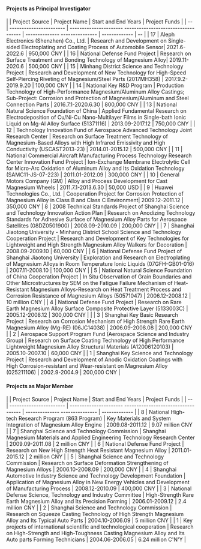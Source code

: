 ####  Projects as Principal Investigator

|    | Project Source | Project Name | Start and End Years | Project Funds |
| -- | ----------------------- | ---------------------- ----------------------------------- | -------------- --------------- | ------------- | -- |
| 17 | Aleph Electronics (Shenzhen) Co., Ltd. | Research and Development on Single-sided Electroplating and Coating Process of Automobile Sensor| 2021.6- 2022.6 | 950,000 CNY | 
| 16 | National Defense Fund Project | Research on Surface Treatment and Bonding Technology of Magnesium Alloy| 2019.11-2020.6 | 500,000 CNY | 
| 15 | Minhang District Science and Technology Project | Research and Development of New Technology for High-Speed Self-Piercing Riveting of Magnesium/Steel Parts (2017MH358) | 2017.9.2-2019.9.20 | 100,000 CNY |
| 14 | National Key R&D Program | Production Technology of High-Performance Magnesium/Aluminum Alloy Castings; Sub-Project: Corrosion and Protection of Magnesium/Aluminum and Steel Connection Parts | 2016.7.1-2020.6.30 | 800,000 CNY |
| 13 | National Natural Science Foundation of China | Applied Fundamental Research on Electrodeposition of Cu/Ni-Cu Nano-Multilayer Films in Single-bath Ionic Liquid on Mg-Al Alloy Surface (51371116) | 2013.09-2017.12 | 750,000 CNY |
| 12 | Technology Innovation Fund of Aerospace Advanced Technology Joint Research Center | Research on Surface Treatment Technology of Magnesium-Based Alloys with High Infrared Emissivity and High Conductivity (USCAST2013-23) | 2014.01-2015.12 | 500,000 CNY |
| 11 | National Commercial Aircraft Manufacturing Process Technology Research Center Innovation Fund Project | Ion-Exchange Membrane Electrolytic Cell for Micro-Arc Oxidation of Aluminum Alloy and Its Oxidation Technology (SAMC11-JS-07-223) | 2011.01-2012.09 | 300,000 CNY |
| 10 | General Motors Company (GM) | Alloy and Process Development for Cast Magnesium Wheels | 2011.7.1-2013.6.30 | 50,000 USD |
| 9 | Huawei Technologies Co., Ltd. | Cooperation Project for Corrosion Protection of Magnesium Alloy in Class B and Class C Environment| 2009.12-2011.12 | 350,000 CNY |
8 | 2008 Technical Standards Project of Shanghai Science and Technology Innovation Action Plan | Research on Anodizing Technology Standards for Adhesive Surface of Magnesium Alloy Parts for Aerospace Satellites (08DZ0501900) | 2008.09-2010.09 | 200,000 CNY |
| 7 | Shanghai Jiaotong University - Minhang District School Science and Technology Cooperation Project | Research and Development of Key Technologies for Lightweight and High Strength Magnesium Alloy Walkers for Decoration | 2008.09-2009.10 | 60,000 CNY |
| 6 | National Defense Fund Project of Shanghai Jiaotong University | Exploration and Research on Electroplating of Magnesium Alloys in Room Temperature Ionic Liquids (07GFH-GB01-016) | 2007.11-2008.10 | 100,000 CNY |
| 5 | National Natural Science Foundation of China Cooperation Project | In Situ Observation of Grain Boundaries and Other Microstructures by SEM on the Fatigue Failure Mechanism of Heat-Resistant Magnesium Alloys\-Research on Heat Treatment Process and Corrosion Resistance of Magnesium Alloys (50571047) | 2006.12-2008.12 | 10 million CNY |
| 4 | National Defense Fund Project | Research on Rare Earth Magnesium Alloy Surface Composite Protective Layer (5133003C) | 2005.12-2008.12 | 300,000 CNY | |
| 3 | Shanghai Key Basic Research Project | Research on Corrosion Mechanism of High Strength Rare Earth Magnesium Alloy (Mg-RE) (06JC14038) | 2006.09-2008.08 | 200,000 CNY |
| 2 | Aerospace Support Program Fund (Aerospace Science and Industry Group) | Research on Surface Coating Technology of High Performance Lightweight Magnesium Alloy Structural Materials (A12006120103) | 2005.10-2007.10 | 60,000 CNY |
| 1 | Shanghai Key Science and Technology Project | Research and Development of Anodic Oxidation Coatings with High Corrosion-resistant and Wear-resistant on Magnesium Alloy  (025211106) | 2002.9-2004.9 | 200,000 CNY |

#### Projects as Major Member

| | Project Source | Project Name | Start and End Years | Project Funds |
| -- | ----------------------- | ---------------------- ----------------------------------- | -------------- --------------- | ------------- |
| 8 | National High-tech Research Program (863 Program) | Key Materials and System Integration of Magnesium Alloy Engine | 2009.08-2011.12 | 9.07 million CNY |
| 7 | Shanghai Science and Technology Commission | Shanghai Magnesium Materials and Applied Engineering Technology Research Center | 2009.09-2011.08 | 2 million CNY |
| 6 | National Defense Fund Project | Research on New High Strength Heat Resistant Magnesium Alloy | 2011.01-2015.12 | 2 million CNY |
| 5 | Shanghai Science and Technology Commission | Research on Surface Deformation Strengthening of Magnesium Alloys | 2006.10-2008.09 | 200,000 CNY |
| 4 | Shanghai Automotive Industry Science and Technology Development Foundation | Application of Magnesium Alloy in New Energy Vehicles and Development of Manufacturing Process | 2008.12-2010.09 | 400,000 CNY |
| 3 | National Defense Science, Technology and Industry Committee | High-Strength Rare Earth Magnesium Alloy and Its Precision Forming | 2006.01-2009.12 | 2.4 million CNY |
| 2 | Shanghai Science and Technology Commission | Research on Squeeze Casting Technology of High Strength Magnesium Alloy and Its Typical Auto Parts | 2004.10-2006.09 | 5 million CNY |
| 1 | Key projects of international scientific and technological cooperation | Research on High-Strength and High-Toughness Casting Magnesium Alloy and Its Auto parts Forming Technicians | 2004.06-2006.05 | 6.24 million C'N'Y |